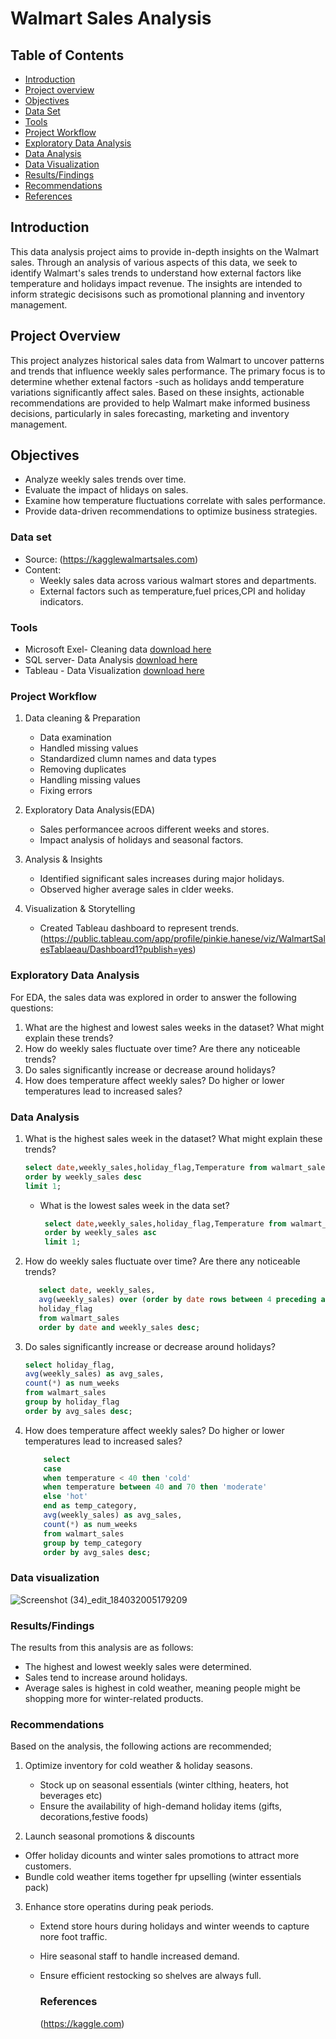 # Walmart Sales Analysis

## Table of Contents
- [Introduction](#introduction)
- [Project overview](#project-overview)
- [Objectives](objectives)
- [Data Set](#data-set)
- [Tools](#tools)
- [Project Workflow](#project-workflow)
- [Exploratory Data Analysis](#exploratory-data-analysis)
- [Data Analysis](#data-analysis)
- [Data Visualization](#data-visualization)
- [Results/Findings](#results/findings)
- [Recommendations](#recommendations)
- [References](#references)

## Introduction

This data analysis project aims to provide in-depth insights on the Walmart sales. Through an analysis of various aspects of this data, we seek to identify Walmart's sales trends to understand how external factors like temperature and holidays impact revenue. The insights are intended to inform strategic decisisons such as promotional planning and inventory management.

## Project Overview

This project analyzes historical sales data from Walmart to uncover patterns and trends that influence weekly sales performance. The primary focus is to determine whether extenal factors -such as holidays andd temperature variations significantly affect sales. Based on these insights, actionable recommendations are provided to help Walmart make informed business decisions, particularly in sales forecasting, marketing and inventory management.

## Objectives
- Analyze weekly sales trends over time.
- Evaluate the impact of hlidays on sales.
- Examine how temperature fluctuations correlate with sales performance.
- Provide data-driven recommendations to optimize business strategies.

### Data set

- Source: (https://kagglewalmartsales.com)
- Content:
   - Weekly sales data across various walmart stores and departments.
   - External factors such as temperature,fuel prices,CPI and holiday indicators.

### Tools
- Microsoft Exel- Cleaning data [download here](https://microsoft.com)
- SQL server- Data Analysis [download here](https://mySQL.com)
- Tableau - Data Visualization [download here](https://tableau.com)

### Project Workflow
1. Data cleaning & Preparation
   - Data examination
   - Handled missing values
   - Standardized clumn names and data types
   - Removing duplicates
   - Handling missing values
   - Fixing errors
     
2.  Exploratory Data Analysis(EDA)
    - Sales performancee acroos different weeks and stores.
    - Impact analysis of holidays and seasonal factors.
     
3. Analysis & Insights
   - Identified significant sales increases during major holidays.
   - Observed higher average sales in clder weeks.

4. Visualization & Storytelling
   - Created Tableau dashboard to represent trends. (https://public.tableau.com/app/profile/pinkie.hanese/viz/WalmartSalesTablaeau/Dashboard1?publish=yes) 

### Exploratory Data Analysis

  For EDA, the sales data was explored in order to answer the following questions:
  1. What are the highest and lowest sales weeks in the dataset? What might explain these trends?
  2. How do weekly sales fluctuate over time? Are there any noticeable trends?
  3. Do sales significantly increase or decrease around holidays?
  4. How does temperature affect weekly sales? Do higher or lower temperatures lead to increased sales?
     

### Data Analysis
  1. What is the highest sales week in the dataset? What might explain these trends?
     ```sql
     select date,weekly_sales,holiday_flag,Temperature from walmart_sales
     order by weekly_sales desc
     limit 1;
     ```
     - What is the lowest sales week in the data set?
       ```sql
        select date,weekly_sales,holiday_flag,Temperature from walmart_sales
        order by weekly_sales asc
        limit 1;
       ```
  
   2. How do weekly sales fluctuate over time? Are there any noticeable trends?
      ```sql
         select date, weekly_sales,
         avg(weekly_sales) over (order by date rows between 4 preceding and current row) as moving_avg_5w,
         holiday_flag
         from walmart_sales
         order by date and weekly_sales desc;
      ```
  
   3. Do sales significantly increase or decrease around holidays?
      ```sql
      select holiday_flag,
      avg(weekly_sales) as avg_sales,
      count(*) as num_weeks
      from walmart_sales
      group by holiday_flag
      order by avg_sales desc;
      ```
   
   4. How does temperature affect weekly sales? Do higher or lower temperatures lead to increased sales?
       ```sql
           select
           case
           when temperature < 40 then 'cold' 
           when temperature between 40 and 70 then 'moderate'
           else 'hot'
           end as temp_category,
           avg(weekly_sales) as avg_sales, 
           count(*) as num_weeks
           from walmart_sales
           group by temp_category
           order by avg_sales desc;
       ```

### Data visualization

![Screenshot (34)_edit_184032005179209](https://github.com/user-attachments/assets/2897f17c-288d-4c45-b836-df5718061587)




      
### Results/Findings
The results from this analysis are as follows:
- The highest and lowest weekly sales were determined.
- Sales tend to increase around holidays.
- Average sales is highest in cold weather, meaning people might be shopping more for winter-related products.

### Recommendations
Based on the analysis, the following actions are recommended;
1. Optimize inventory for cold weather & holiday seasons.
   - Stock up on seasonal essentials (winter clthing, heaters, hot beverages etc)
   - Ensure the availability of high-demand holiday items (gifts, decorations,festive foods)
     
2. Launch seasonal promotions & discounts
  - Offer holiday dicounts and winter sales promotions to attract more customers.
  - Bundle cold weather items together fpr upselling (winter essentials pack)
    
    
3. Enhance store operatins during peak periods.
   - Extend store hours  during holidays and winter weends to capture nore foot traffic.
   - Hire seasonal staff to handle increased demand.
   - Ensure efficient restocking so shelves are always full. 
   

     ### References
     (https://kaggle.com)




  


